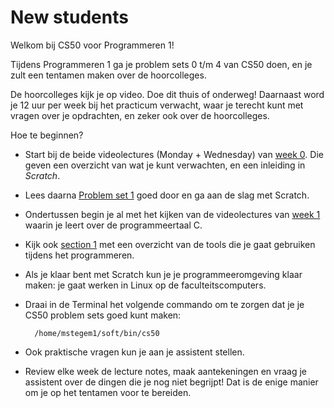 # New students

Welkom bij CS50 voor Programmeren 1!

Tijdens Programmeren 1 ga je problem sets 0 t/m 4 van CS50 doen, en je zult een tentamen maken over de hoorcolleges.

De hoorcolleges kijk je op video. Doe dit thuis of onderweg! Daarnaast word je 12 uur per week bij het practicum verwacht, waar je terecht kunt met vragen over je opdrachten, en zeker ook over de hoorcolleges.

Hoe te beginnen?

* Start bij de beide videolectures (Monday + Wednesday) van [week 0](/page/3). Die geven een overzicht van wat je kunt verwachten, en een inleiding in *Scratch*.

* Lees daarna [Problem set 1](/page/150) goed door en ga aan de slag met Scratch.

* Ondertussen begin je al met het kijken van de videolectures van [week 1](/page/14) waarin je leert over de programmeertaal C.

* Kijk ook [section 1](/page/130) met een overzicht van de tools die je gaat gebruiken tijdens het programmeren.

* Als je klaar bent met Scratch kun je je programmeeromgeving klaar maken: je gaat werken in Linux op de faculteitscomputers.

* Draai in de Terminal het volgende commando om te zorgen dat je je CS50 problem sets goed kunt maken:

		/home/mstegem1/soft/bin/cs50

* Ook praktische vragen kun je aan je assistent stellen.

* Review elke week de lecture notes, maak aantekeningen en vraag je assistent over de dingen die je nog niet begrijpt! Dat is de enige manier om je op het tentamen voor te bereiden.


